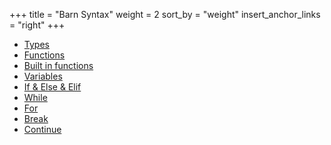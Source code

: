 +++
title = "Barn Syntax"
weight = 2
sort_by = "weight"
insert_anchor_links = "right"
+++

- [Types](/language/types)
- [Functions](/language/functions)
- [Built in functions](/language/built_in_functions)
- [Variables](/language/variables)
- [If & Else & Elif](/language/if_else_elif)
- [While](/language/while)
- [For](/language/for)
- [Break](/language/break)
- [Continue](/language/continue)